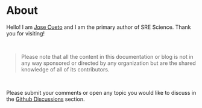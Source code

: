 # About
Hello! I am [Jose Cueto](https://www.linkedin.com/in/josegavinecueto/) and I am the primary author of SRE Science. Thank you for visiting!

<br/>

> Please note that all the content in this documentation or blog is not in any way sponsored or directed by any organization but are the shared knowledge of all of its contributors.

<br/>

Please submit your comments or open any topic you would like to discuss in the [Github Discussions](https://github.com/pepedocs/srescience/discussions) section.
